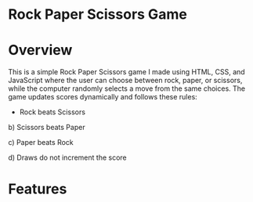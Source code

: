 # Rock Paper Scissors Game
# Overview
This is a simple Rock Paper Scissors game I made using HTML, CSS, and JavaScript where the user can choose between rock, paper, or scissors, while the computer randomly selects a move from the same choices. The game updates scores dynamically and follows these rules:
* Rock beats Scissors <br>

b) Scissors beats Paper  <br>

c) Paper beats Rock  <br>

d) Draws do not increment the score  
# Features

